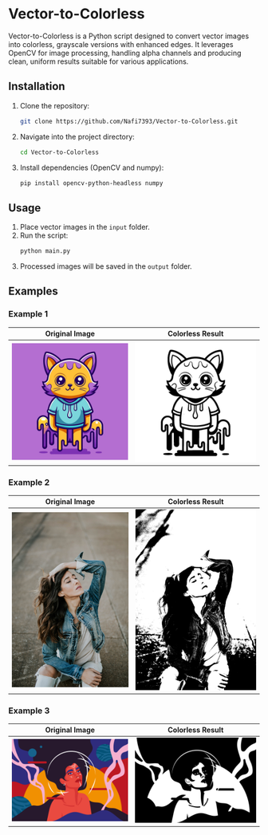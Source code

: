 
# Vector-to-Colorless

Vector-to-Colorless is a Python script designed to convert vector images into colorless, grayscale versions with enhanced edges. It leverages OpenCV for image processing, handling alpha channels and producing clean, uniform results suitable for various applications.

## Installation

1. Clone the repository:
   ```bash
   git clone https://github.com/Nafi7393/Vector-to-Colorless.git
   ```

2. Navigate into the project directory:
   ```bash
   cd Vector-to-Colorless
   ```

3. Install dependencies (OpenCV and numpy):
   ```bash
   pip install opencv-python-headless numpy
   ```

## Usage

1. Place vector images in the `input` folder.
2. Run the script:
   ```bash
   python main.py
   ```
3. Processed images will be saved in the `output` folder.

## Examples

### Example 1

Original Image             |  Colorless Result
:-------------------------:|:-------------------------:
![Example 1 Original](input/2.webp) | ![Example 1 Colorless](output/2.png)

### Example 2

Original Image             |  Colorless Result
:----------------------------------:|:------------------------------------:
 ![Example 1 Original](input/3.jpg) | ![Example 1 Colorless](output/3.png) 

### Example 3

Original Image             |  Colorless Result
:-------------------------:|:-------------------------:
![Example 1 Original](input/1.png) | ![Example 1 Colorless](output/1.png)

<!-- Add more examples if needed -->
